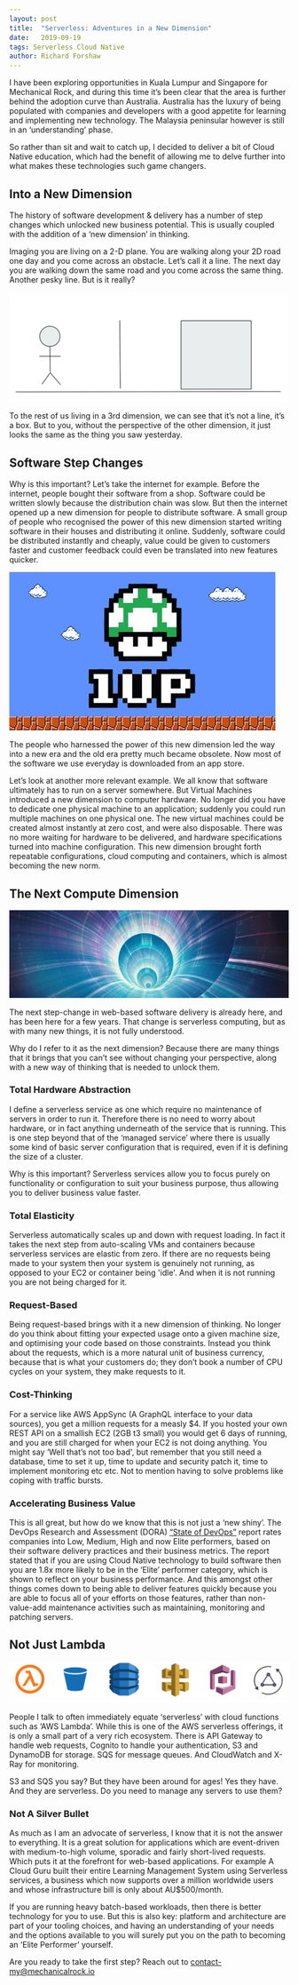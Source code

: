 ```yaml
---
layout: post
title:  "Serverless: Adventures in a New Dimension"
date:   2019-09-19
tags: Serverless Cloud Native
author: Richard Forshaw
---
```


I have been exploring opportunities in Kuala Lumpur and Singapore for Mechanical Rock, and during this time it’s been clear that the area is further behind the adoption curve than Australia. Australia has the luxury of being populated with companies and developers with a good appetite for learning and implementing new technology. The Malaysia peninsular however is still in an ‘understanding’ phase.

So rather than sit and wait to catch up, I decided to deliver a bit of Cloud Native education, which had the benefit of allowing me to delve further into what makes these technologies such game changers.

## Into a New Dimension

The history of software development & delivery has a number of step changes which unlocked new business potential. This is usually coupled with the addition of a ‘new dimension’ in thinking.

Imaging you are living on a 2-D plane. You are walking along your 2D road one day and you come across an obstacle. Let’s call it a line. The next day you are walking down the same road and you come across the same thing. Another pesky line. But is it really?

![Life on a 2D plane](/img/serverless/2d.png "Life on a 2D plane")

To the rest of us living in a 3rd dimension, we can see that it’s not a line, it’s a box. But to you, without the perspective of the other dimension, it just looks the same as the thing you saw yesterday.

## Software Step Changes

Why is this important? Let’s take the internet for example. Before the internet, people bought their software from a shop. Software could be written slowly because the distribution chain was slow. But then the internet opened up a new dimension for people to distribute software. A small group of people who recognised the power of this new dimension started writing software in their houses and distributing it online. Suddenly, software could be distributed instantly and cheaply, value could be given to customers faster and customer feedback could even be translated into new features quicker.

![Level Up](/img/serverless/level_up.jpg "Level Up!")

The people who harnessed the power of this new dimension led the way into a new era and the old era pretty much became obsolete. Now most of the software we use everyday is downloaded from an app store.

Let’s look at another more relevant example. We all know that software ultimately has to run on a server somewhere. But Virtual Machines introduced a new dimension to computer hardware. No longer did you have to dedicate one physical machine to an application; suddenly you could run multiple machines on one physical one. The new virtual machines could be created almost instantly at zero cost, and were also disposable. There was no more waiting for hardware to be delivered, and hardware specifications turned into machine configuration. This new dimension brought forth repeatable configurations, cloud computing and containers, which is almost becoming the new norm.

## The Next Compute Dimension

![Next Dimension](/img/serverless/new_dimension.jpg "The Next Dimension")

The next step-change in web-based software delivery is already here, and has been here for a few years. That change is serverless computing, but as with many new things, it is not fully understood.

Why do I refer to it as the next dimension? Because there are many things that it brings that you can’t see without changing your perspective, along with a new way of thinking that is needed to unlock them.

### Total Hardware Abstraction
I define a serverless service as one which require no maintenance of servers in order to run it. Therefore there is no need to worry about hardware, or in fact anything underneath of the service that is running. This is one step beyond that of the ‘managed service’ where there is usually some kind of basic server configuration that is required, even if it is defining the size of a cluster.

Why is this important? Serverless services allow you to focus purely on functionality or configuration to suit your business purpose, thus allowing you to deliver business value faster.

### Total Elasticity
Serverless automatically scales up and down with request loading. In fact it takes the next step from auto-scaling VMs and containers because serverless services are elastic from zero. If there are no requests being made to your system then your system is genuinely not running, as opposed to your EC2 or container being 'idle'. And when it is not running you are not being charged for it.

### Request-Based
Being request-based brings with it a new dimension of thinking. No longer do you think about fitting your expected usage onto a given machine size, and optimising your code based on those constraints. Instead you think about the requests, which is a more natural unit of business currency, because that is what your customers do; they don’t book a number of CPU cycles on your system, they make requests to it.

### Cost-Thinking
For a service like AWS AppSync (A GraphQL interface to your data sources), you get a million requests for a measly $4. If you hosted your own REST API on a smallish EC2 (2GB t3 small) you would get 6 days of running, and you are still charged for when your EC2 is not doing anything. You might say ‘Well that’s not too bad', but remember that you still need a database, time to set it up, time to update and security patch it, time to implement monitoring etc etc. Not to mention having to solve problems like coping with traffic bursts.

### Accelerating Business Value
This is all great, but how do we know that this is not just a ‘new shiny’. The DevOps Research and Assessment (DORA) [“State of DevOps”](https://devops-research.com/2018/08/announcing-accelerate-state-of-devops-2018/) report rates companies into Low, Medium, High and now Elite performers, based on their software delivery practices and their business metrics. The report stated that if you are using Cloud Native technology to build software then you are 1.8x more likely to be in the ‘Elite’ performer category, which is shown to reflect on your business performance. And this amongst other things comes down to being able to deliver features quickly because you are able to focus all of your efforts on those features, rather than non-value-add maintenance activities such as maintaining, monitoring and patching servers.

## Not Just Lambda

![Not Just Lambda](/img/serverless/serverless_services.png "Not Just Lambda")

People I talk to often immediately equate ‘serverless’ with cloud functions such as ‘AWS Lambda’. While this is one of the AWS serverless offerings, it is only a small part of a very rich ecosystem. There is API Gateway to handle web requests, Cognito to handle your authentication, S3 and DynamoDB for storage. SQS for message queues. And CloudWatch and X-Ray for monitoring.

S3 and SQS you say? But they have been around for ages! Yes they have. And they are serverless. Do you need to manage any servers to use them?

### Not A Silver Bullet
As much as I am an advocate of serverless, I know that it is not the answer to everything. It is a great solution for applications which are event-driven with medium-to-high volume, sporadic and fairly short-lived requests. Which puts it at the forefront for web-based applications. For example A Cloud Guru built their entire Learning Management System using Serverless services, a business which now supports over a million worldwide users and whose infrastructure bill is only about AU$500/month.

If you are running heavy batch-based workloads, then there is better technology for you to use. But this is also key: platform and architecture are part of your tooling choices, and having an understanding of your needs and the options available to you will surely put you on the path to becoming an ‘Elite Performer’ yourself.

Are you ready to take the first step? Reach out to contact-my@mechanicalrock.io


